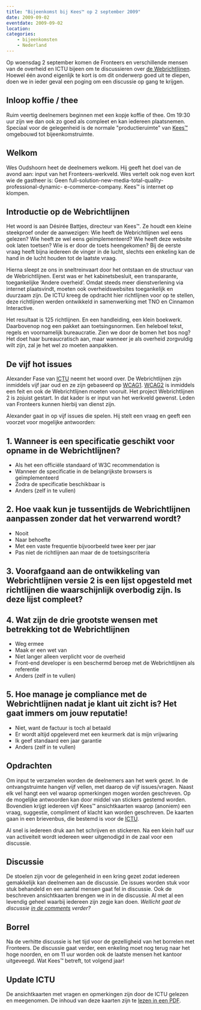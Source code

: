 ```yaml
---
title: "Bijeenkomst bij Kees™ op 2 september 2009"
date: 2009-09-02
eventdate: 2009-09-02
location:
categories:
    - bijeenkomsten
    - Nederland
---
```


Op woensdag 2 september komen de Fronteers en verschillende mensen van de overheid en ICTU bijeen om te discussieren over [de Webrichtlijnen](https://www.200ok.nl/versie2.webrichtlijnen.nl/). Hoewel één avond eigenlijk te kort is om dit onderwerp goed uit te diepen, doen we in ieder geval een poging om een discussie op gang te krijgen.

## Inloop koffie / thee

Ruim veertig deelnemers beginnen met een kopje koffie of thee. Om 19:30 uur zijn we dan ook zo goed als compleet en kan iedereen plaatsnemen. Speciaal voor de gelegenheid is de normale "productieruimte" van [Kees™](http://www.kees-tm.nl/) omgebouwd tot bijeenkomstruimte.

## Welkom

Wes Oudshoorn heet de deelnemers welkom. Hij geeft het doel van de avond aan: input van het Fronteers-werkveld. Wes vertelt ook nog even kort wie de gastheer is: Geen full-solution-new-media-total-quality-professional-dynamic- e-commerce-company. Kees™ is internet op klompen.

## Introductie op de Webrichtlijnen

Het woord is aan Désirée Battjes, directeur van Kees™. Ze houdt een kleine steekproef onder de aanwezigen: Wie heeft de Webrichtlijnen wel eens gelezen? Wie heeft ze wel eens geïmplementeerd? Wie heeft deze website ook laten toetsen? Wie is er door de toets heengekomen? Bij de eerste vraag heeft bijna iedereen de vinger in de lucht, slechts een enkeling kan de hand in de lucht houden tot de laatste vraag.

Hierna sleept ze ons in sneltreinvaart door het ontstaan en de structuur van de Webrichtlijnen. Eerst was er het kabinetsbesluit, een transparante, toegankelijke ‘Andere overheid’. Omdat steeds meer dienstverlening via internet plaatsvindt, moeten ook overheidswebsites toegankelijk en duurzaam zijn. De ICTU kreeg de opdracht hier richtlijnen voor op te stellen, deze richtlijnen werden ontwikkeld in samenwerking met TNO en Cinnamon Interactive.

Het resultaat is 125 richtlijnen. En een handleiding, een klein boekwerk. Daarbovenop nog een pakket aan toetsingsnormen. Een heleboel tekst, regels en voornamelijk bureaucratie. Zien we door de bomen het bos nog? Het doet haar bureaucratisch aan, maar wanneer je als overheid zorgvuldig wilt zijn, zal je het wel zo moeten aanpakken.

## De vijf hot issues

Alexander Fase van [ICTU](http://www.ictu.nl/) neemt het woord over. De Webrichtlijnen zijn inmiddels vijf jaar oud en ze zijn gebaseerd op [WCAG1](http://www.w3.org/TR/WCAG10/). [WCAG2](http://www.w3.org/TR/WCAG20/) is inmiddels een feit en ook de Webrichtlijnen moeten vooruit. Het project Webrichtlijnen 2 is zojuist gestart. In dat kader is er input van het werkveld gewenst. Leden van Fronteers kunnen hierbij van dienst zijn.

Alexander gaat in op vijf issues die spelen. Hij stelt een vraag en geeft een voorzet voor mogelijke antwoorden:

## 1. Wanneer is een specificatie geschikt voor opname in de Webrichtlijnen?

- Als het een officiële standaard of W3C recommendation is
- Wanneer de specificatie in de belangrijkste browsers is geïmplementeerd
- Zodra de specificatie beschikbaar is
- Anders (zelf in te vullen)

## 2. Hoe vaak kun je tussentijds de Webrichtlijnen aanpassen zonder dat het verwarrend wordt?

- Nooit
- Naar behoefte
- Met een vaste frequentie bijvoorbeeld twee keer per jaar
- Pas niet de richtlijnen aan maar de de toetsingscriteria

## 3. Voorafgaand aan de ontwikkeling van Webrichtlijnen versie 2 is een lijst opgesteld met richtlijnen die waarschijnlijk overbodig zijn. Is deze lijst compleet?

## 4. Wat zijn de drie grootste wensen met betrekking tot de Webrichtlijnen

- Weg ermee
- Maak er een wet van
- Niet langer alleen verplicht voor de overheid
- Front-end developer is een beschermd beroep met de Webrichtlijnen als referentie
- Anders (zelf in te vullen)

## 5. Hoe manage je compliance met de Webrichtlijnen nadat je klant uit zicht is? Het gaat immers om jouw reputatie!

- Niet, want de factuur is toch al betaald
- Er wordt altijd opgeleverd met een keurmerk dat is mijn vrijwaring
- Ik geef standaard een jaar garantie
- Anders (zelf in te vullen)

## Opdrachten

Om input te verzamelen worden de deelnemers aan het werk gezet. In de ontvangstruimte hangen vijf vellen, met daarop de vijf issues/vragen. Naast elk vel hangt een vel waarop opmerkingen mogen worden geschreven. Op de mogelijke antwoorden kan door middel van stickers gestemd worden. Bovendien krijgt iedereen vijf Kees™ ansichtkaarten waarop (anoniem) een vraag, suggestie, compliment of klacht kan worden geschreven. De kaarten gaan in een brievenbus, die bestemd is voor de [ICTU](http://www.ictu.nl).

Al snel is iedereen druk aan het schrijven en stickeren. Na een klein half uur van activeiteit wordt iedereen weer uitgenodigd in de zaal voor een discussie.

## Discussie

De stoelen zijn voor de gelegenheid in een kring gezet zodat iedereen gemakkelijk kan deelnemen aan de discussie. De issues worden stuk voor stuk behandeld en een aantal mensen gaat fel in discussie. Ook de beschreven ansichtkaarten brengen we in in de discussie. Al met al een levendig geheel waarbij iedereen zijn zegje kan doen. _Wellicht gaat de discussie [in de comments](/blog/2009/08/bijeenkomst-september) verder?_

## Borrel

Na de verhitte discussie is het tijd voor de gezelligheid van het borrelen met Fronteers. De discussie gaat verder, een enkeling moet nog terug naar het hoge noorden, en om 11 uur worden ook de laatste mensen het kantoor uitgeveegd. Wat Kees™ betreft, tot volgend jaar!

## Update ICTU

De ansichtkaarten met vragen en opmerkingen zijn door de ICTU gelezen en meegenomen. De inhoud van deze kaarten zijn te [lezen in een PDF](/_downloads/2009/ingevulde-kaarten-leiden.pdf).
